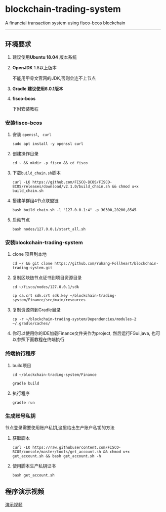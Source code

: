 # blockchain-trading-system

A financial transaction system using fisco-bcos blockchain

---

## 环境要求

1. 建议使用**Ubuntu 18.04** 版本系统

2. **OpenJDK** 1.8以上版本

   不能用甲骨文官网的JDK,否则会连不上节点

3. **Gradle 建议使用6.0.1版本**

4. **fisco-bcos**

   下附安装教程

### 安装fisco-bcos

1. 安装 `openssl`, ` curl`

   `sudo apt install -y openssl curl`

2. 创建操作目录

   `cd ~ && mkdir -p fisco && cd fisco`

3. 下载`build_chain.sh`脚本

   `curl -LO https://github.com/FISCO-BCOS/FISCO-BCOS/releases/download/v2.1.0/build_chain.sh && chmod u+x build_chain.sh`

4. 搭建单群组4节点联盟链

   `bash build_chain.sh -l "127.0.0.1:4" -p 30300,20200,8545`

5. 启动节点

   `bash nodes/127.0.0.1/start_all.sh`

### **安装blockchain-trading-system**

1. clone 项目到本地

   `cd ~/ && git clone https://github.com/Yuhang-Follheart/blockchain-trading-system.git`

2. 复制区块链节点证书到项目资源目录

   `cd ~/fisco/nodes/127.0.0.1/sdk`

   `cp ca.crt sdk.crt sdk.key ~/blockchain-trading-system/Finance/src/main/resources`

3. 复制资源包到Gradle目录

   `cp -r ~/blockchain-trading-system/Dependencies/modules-2 ~/.gradle/caches/` 

4. 你可以使用你的IDE加载Finance文件夹作为project, 然后运行FGui.java, 也可以参照下面教程在终端执行

### 终端执行程序

1. build项目

   `cd ~/blockchain-trading-system/Finance`

   `gradle build`

2. 执行程序

   `gradle run`

### 生成账号私钥

节点登录需要使用账户私钥,这里给出生产账户私钥的方法

1. 获取脚本

   `curl -LO https://raw.githubusercontent.com/FISCO-BCOS/console/master/tools/get_account.sh && chmod u+x get_account.sh && bash get_account.sh -h`

2. 使用脚本生产私钥证书

   `bash get_account.sh`

## 程序演示视频

[演示视频](https://github.com/Yuhang-Follheart/blockchain-trading-system/blob/master/demo.mp4)
